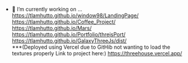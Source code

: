 

- 🔭 I’m currently working on ...  
          https://tlamhutto.github.io/window98/LandingPage/  
          https://tlamhutto.github.io/Coffee_Project/  
          https://tlamhutto.github.io/Mars/  
          https://tlamhutto.github.io/Portfolio/threjsPort/  
          https://tlamhutto.github.io/GalaxyThreeJs/dist/  
          ***(Deployed using Vercel due to GitHib not wanting to load the textures properly Link to project here:) https://threehouse.vercel.app/  

